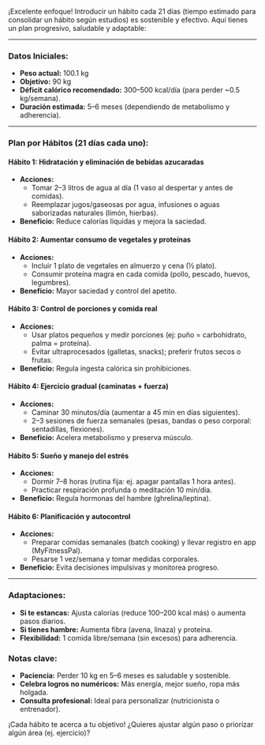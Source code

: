 ¡Excelente enfoque! Introducir un hábito cada 21 días (tiempo estimado para consolidar un hábito según estudios) es sostenible y efectivo. Aquí tienes un plan progresivo, saludable y adaptable:

---

### **Datos Iniciales:**
- **Peso actual:** 100.1 kg  
- **Objetivo:** 90 kg  
- **Déficit calórico recomendado:** 300–500 kcal/día (para perder ~0.5 kg/semana).  
- **Duración estimada:** 5–6 meses (dependiendo de metabolismo y adherencia).  

---

### **Plan por Hábitos (21 días cada uno):**  

#### **Hábito 1: Hidratación y eliminación de bebidas azucaradas**  
- **Acciones:**  
  - Tomar 2–3 litros de agua al día (1 vaso al despertar y antes de comidas).  
  - Reemplazar jugos/gaseosas por agua, infusiones o aguas saborizadas naturales (limón, hierbas).  
- **Beneficio:** Reduce calorías líquidas y mejora la saciedad.  

#### **Hábito 2: Aumentar consumo de vegetales y proteínas**  
- **Acciones:**  
  - Incluir 1 plato de vegetales en almuerzo y cena (½ plato).  
  - Consumir proteína magra en cada comida (pollo, pescado, huevos, legumbres).  
- **Beneficio:** Mayor saciedad y control del apetito.  

#### **Hábito 3: Control de porciones y comida real**  
- **Acciones:**  
  - Usar platos pequeños y medir porciones (ej: puño = carbohidrato, palma = proteína).  
  - Evitar ultraprocesados (galletas, snacks); preferir frutos secos o frutas.  
- **Beneficio:** Regula ingesta calórica sin prohibiciones.  

#### **Hábito 4: Ejercicio gradual (caminatas + fuerza)**  
- **Acciones:**  
  - Caminar 30 minutos/día (aumentar a 45 min en días siguientes).  
  - 2–3 sesiones de fuerza semanales (pesas, bandas o peso corporal: sentadillas, flexiones).  
- **Beneficio:** Acelera metabolismo y preserva músculo.  

#### **Hábito 5: Sueño y manejo del estrés**  
- **Acciones:**  
  - Dormir 7–8 horas (rutina fija: ej. apagar pantallas 1 hora antes).  
  - Practicar respiración profunda o meditación 10 min/día.  
- **Beneficio:** Regula hormonas del hambre (ghrelina/leptina).  

#### **Hábito 6: Planificación y autocontrol**  
- **Acciones:**  
  - Preparar comidas semanales (batch cooking) y llevar registro en app (MyFitnessPal).  
  - Pesarse 1 vez/semana y tomar medidas corporales.  
- **Beneficio:** Evita decisiones impulsivas y monitorea progreso.  

---

### **Adaptaciones:**  
- **Si te estancas:** Ajusta calorías (reduce 100–200 kcal más) o aumenta pasos diarios.  
- **Si tienes hambre:** Aumenta fibra (avena, linaza) y proteína.  
- **Flexibilidad:** 1 comida libre/semana (sin excesos) para adherencia.  

### **Notas clave:**  
- **Paciencia:** Perder 10 kg en 5–6 meses es saludable y sostenible.  
- **Celebra logros no numéricos:** Más energía, mejor sueño, ropa más holgada.  
- **Consulta profesional:** Ideal para personalizar (nutricionista o entrenador).  

¡Cada hábito te acerca a tu objetivo! ¿Quieres ajustar algún paso o priorizar algún área (ej. ejercicio)?